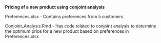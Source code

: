 **Pricing of a new product using conjoint analysis**

Preferences.xlsx - Contains preferences from 5 customers

Conjoint_Analysis.Rmd - Has code related to conjoint analysis to determine the optimum price for a new product based on preferences in Preferences.xlsx

